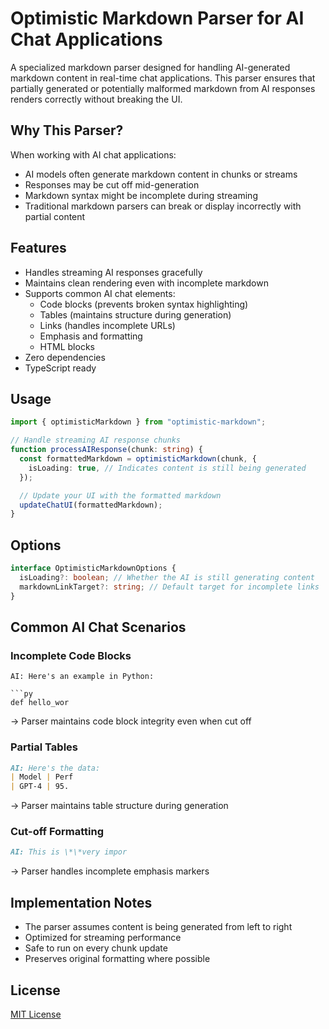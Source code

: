 # Optimistic Markdown Parser for AI Chat Applications

A specialized markdown parser designed for handling AI-generated markdown content in real-time chat applications. This parser ensures that partially generated or potentially malformed markdown from AI responses renders correctly without breaking the UI.

## Why This Parser?

When working with AI chat applications:

- AI models often generate markdown content in chunks or streams
- Responses may be cut off mid-generation
- Markdown syntax might be incomplete during streaming
- Traditional markdown parsers can break or display incorrectly with partial content

## Features

- Handles streaming AI responses gracefully
- Maintains clean rendering even with incomplete markdown
- Supports common AI chat elements:
  - Code blocks (prevents broken syntax highlighting)
  - Tables (maintains structure during generation)
  - Links (handles incomplete URLs)
  - Emphasis and formatting
  - HTML blocks
- Zero dependencies
- TypeScript ready

## Usage

```typescript
import { optimisticMarkdown } from "optimistic-markdown";

// Handle streaming AI response chunks
function processAIResponse(chunk: string) {
  const formattedMarkdown = optimisticMarkdown(chunk, {
    isLoading: true, // Indicates content is still being generated
  });

  // Update your UI with the formatted markdown
  updateChatUI(formattedMarkdown);
}
```

## Options

```typescript
interface OptimisticMarkdownOptions {
  isLoading?: boolean; // Whether the AI is still generating content
  markdownLinkTarget?: string; // Default target for incomplete links
}
```

## Common AI Chat Scenarios

### Incomplete Code Blocks

````
AI: Here's an example in Python:

```py
def hello_wor
````

-> Parser maintains code block integrity even when cut off

### Partial Tables

```markdown
AI: Here's the data:
| Model | Perf
| GPT-4 | 95.
```

-> Parser maintains table structure during generation

### Cut-off Formatting

```markdown
AI: This is \*\*very impor
```

-> Parser handles incomplete emphasis markers

## Implementation Notes

- The parser assumes content is being generated from left to right
- Optimized for streaming performance
- Safe to run on every chunk update
- Preserves original formatting where possible

## License

[MIT License](LICENSE)
